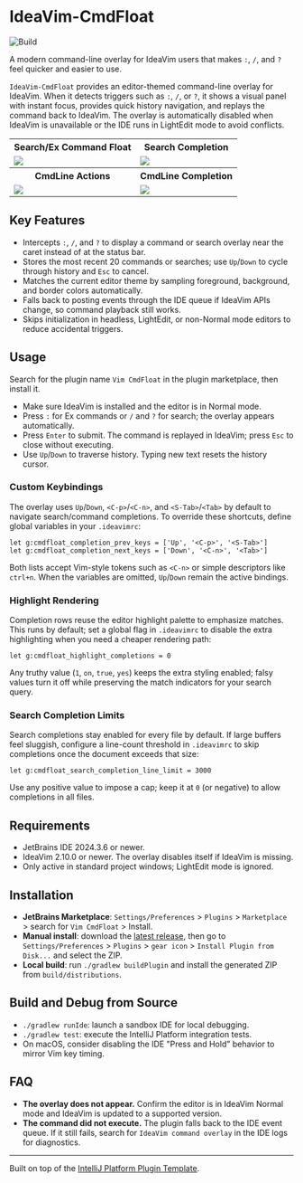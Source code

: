 # IdeaVim-CmdFloat

![Build](https://github.com/yelog/ideavim-cmdfloat/workflows/Build/badge.svg)

A modern command-line overlay for IdeaVim users that makes `:`, `/`, and `?` feel quicker and easier to use.

<!-- Plugin description -->
`IdeaVim-CmdFloat` provides an editor-themed command-line overlay for IdeaVim. When it detects triggers such as `:`, `/`, or `?`, it shows a visual panel with instant focus, provides quick history navigation, and replays the command back to IdeaVim. The overlay is automatically disabled when IdeaVim is unavailable or the IDE runs in LightEdit mode to avoid conflicts.
<!-- Plugin description end -->

<table>
  <tr>
    <th>Search/Ex Command Float</th>
    <th>Search Completion</th>
  </tr>
  <tr>
    <td>
      <img src="https://github.com/user-attachments/assets/12c73a66-4274-45e9-9acd-24815a66d667" />
    </td>
    <td>
      <img src="https://github.com/user-attachments/assets/1690c669-111f-4dc2-9868-1ed84a8e8b14" />
    </td>
  </tr>
  <tr>
    <th>CmdLine Actions</th>
    <th>CmdLine Completion</th>
  </tr>
  <tr>
    <td>
      <img src="https://github.com/user-attachments/assets/61bff15f-f576-4087-bcdb-da95f07f5064" />
    </td>
    <td>
      <img src="https://github.com/user-attachments/assets/569db5df-341d-4480-8eba-22767c64e2d5" />
    </td>
  </tr>
</table>

## Key Features
- Intercepts `:`, `/`, and `?` to display a command or search overlay near the caret instead of at the status bar.
- Stores the most recent 20 commands or searches; use `Up`/`Down` to cycle through history and `Esc` to cancel.
- Matches the current editor theme by sampling foreground, background, and border colors automatically.
- Falls back to posting events through the IDE queue if IdeaVim APIs change, so command playback still works.
- Skips initialization in headless, LightEdit, or non-Normal mode editors to reduce accidental triggers.

## Usage

Search for the plugin name `Vim CmdFloat` in the plugin marketplace, then install it.

- Make sure IdeaVim is installed and the editor is in Normal mode.
- Press `:` for Ex commands or `/` and `?` for search; the overlay appears automatically.
- Press `Enter` to submit. The command is replayed in IdeaVim; press `Esc` to close without executing.
- Use `Up`/`Down` to traverse history. Typing new text resets the history cursor.

### Custom Keybindings

The overlay uses `Up`/`Down`, `<C-p>`/`<C-n>`, and `<S-Tab>`/`<Tab>` by default to navigate search/command completions. To override these shortcuts, define global variables in your `.ideavimrc`:

```vim
let g:cmdfloat_completion_prev_keys = ['Up', '<C-p>', '<S-Tab>']
let g:cmdfloat_completion_next_keys = ['Down', '<C-n>', '<Tab>']
```

Both lists accept Vim-style tokens such as `<C-n>` or simple descriptors like `ctrl+n`. When the variables are omitted, `Up`/`Down` remain the active bindings.

### Highlight Rendering

Completion rows reuse the editor highlight palette to emphasize matches. This runs by default; set a global flag in `.ideavimrc` to disable the extra highlighting when you need a cheaper rendering path:

```vim
let g:cmdfloat_highlight_completions = 0
```

Any truthy value (`1`, `on`, `true`, `yes`) keeps the extra styling enabled; falsy values turn it off while preserving the match indicators for your search query.

### Search Completion Limits

Search completions stay enabled for every file by default. If large buffers feel sluggish, configure a line-count threshold in `.ideavimrc` to skip completions once the document exceeds that size:

```vim
let g:cmdfloat_search_completion_line_limit = 3000
```

Use any positive value to impose a cap; keep it at `0` (or negative) to allow completions in all files.

## Requirements
- JetBrains IDE 2024.3.6 or newer.
- IdeaVim 2.10.0 or newer. The overlay disables itself if IdeaVim is missing.
- Only active in standard project windows; LightEdit mode is ignored.

## Installation
- **JetBrains Marketplace**: `Settings/Preferences` > `Plugins` > `Marketplace` > search for `Vim CmdFloat` > Install.
- **Manual install**: download the [latest release](https://github.com/yelog/ideavim-cmdfloat/releases/latest), then go to `Settings/Preferences` > `Plugins` > `gear icon` > `Install Plugin from Disk...` and select the ZIP.
- **Local build**: run `./gradlew buildPlugin` and install the generated ZIP from `build/distributions`.

## Build and Debug from Source
- `./gradlew runIde`: launch a sandbox IDE for local debugging.
- `./gradlew test`: execute the IntelliJ Platform integration tests.
- On macOS, consider disabling the IDE "Press and Hold" behavior to mirror Vim key timing.

## FAQ
- **The overlay does not appear.** Confirm the editor is in IdeaVim Normal mode and IdeaVim is updated to a supported version.
- **The command did not execute.** The plugin falls back to the IDE event queue. If it still fails, search for `IdeaVim command overlay` in the IDE logs for diagnostics.

---
Built on top of the [IntelliJ Platform Plugin Template](https://github.com/JetBrains/intellij-platform-plugin-template).
